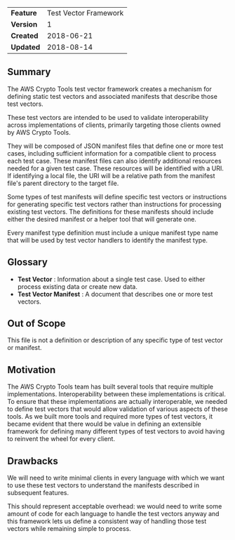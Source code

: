 
|           |                      |
|:----------|:---------------------|
|__Feature__|Test Vector Framework |
|__Version__|1                     |
|__Created__|2018-06-21            |
|__Updated__|2018-08-14            |

## Summary

The AWS Crypto Tools test vector framework creates a mechanism for defining static test
vectors and associated manifests that describe those test vectors.

These test vectors are intended to be used to validate interoperability across implementations
of clients, primarily targeting those clients owned by AWS Crypto Tools.

They will be composed of JSON manifest files that define one or more test cases, including sufficient 
information for a compatible client to process each test case. These manifest files can also 
identify additional resources needed for a given test case. These resources will be identified 
with a URI. If identifying a local file, the URI will be a relative path from the manifest file's 
parent directory to the target file.

Some types of test manifests will define specific test vectors or instructions for generating
specific test vectors rather than instructions for processing existing test vectors. The
definitions for these manifests should include either the desired manifest or a helper tool
that will generate one.

Every manifest type definition must include a unique manifest type name that will be used by
test vector handlers to identify the manifest type.

## Glossary

* **Test Vector** : Information about a single test case. Used to either process existing data
    or create new data.
* **Test Vector Manifest** : A document that describes one or more test vectors.

## Out of Scope

This file is not a definition or description of any specific type of test vector or manifest.

## Motivation

The AWS Crypto Tools team has built several tools that require multiple implementations.
Interoperability between these implementations is critical. To ensure that these implementations
are actually interoperable, we needed to define test vectors that would allow validation
of various aspects of these tools. As we built more tools and required more types of test
vectors, it became evident that there would be value in defining an extensible framework
for defining many different types of test vectors to avoid having to reinvent the wheel
for every client.

## Drawbacks

We will need to write minimal clients in every language with which we want to use these test
vectors to understand the manifests described in subsequent features.

This should represent acceptable overhead: we would need to write some amount of code for each
language to handle the test vectors anyway and this framework lets us define a consistent
way of handling those test vectors while remaining simple to process.
